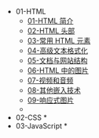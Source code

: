 * 01-HTML
  * [01-HTML 简介](./01-HTML/01-HTML%20简介.md)
  * [02-HTML 头部](./01-HTML/02-HTML%20头部.md)
  * [03-常用 HTML 元素](./01-HTML/03-常用%20HTML%20元素.md)
  * [04-高级文本格式化](./01-HTML/04-高级文本格式化.md)
  * [05-文档与网站结构](./01-HTML/05-文档与网站结构.md)
  * [06-HTML 中的图片](./01-HTML/06-HTML%20中的图片.md)
  * [07-视频和音频](./01-HTML/07-视频和音频.md)
  * [08-其他嵌入技术](./01-HTML/08-其他嵌入技术.md)
  * [09-响应式图片](./01-HTML/09-响应式图片.md)
  * 
* 02-CSS
  * 
* 03-JavaScript
  * 
